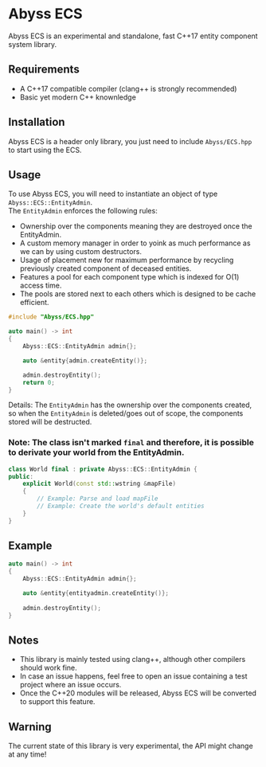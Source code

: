 # Abyss ECS
Abyss ECS is an experimental and standalone, fast C++17 entity component system library.  

## Requirements
- A C++17 compatible compiler (clang++ is strongly recommended)
- Basic yet modern C++ knownledge

## Installation
Abyss ECS is a header only library, you just need to include ``Abyss/ECS.hpp`` to start using the ECS.

## Usage
To use Abyss ECS, you will need to instantiate an object of type ``Abyss::ECS::EntityAdmin``.  
The ``EntityAdmin`` enforces the following rules:
- Ownership over the components meaning they are destroyed once the EntityAdmin.
- A custom memory manager in order to yoink as much performance as we can by using custom destructors.
- Usage of placement new for maximum performance by recycling previously created component of deceased entities.
- Features a pool for each component type which is indexed for O(1) access time.
- The pools are stored next to each others which is designed to be cache efficient.
```cpp
#include "Abyss/ECS.hpp"

auto main() -> int
{
	Abyss::ECS::EntityAdmin admin{};

	auto &entity{admin.createEntity()};

	admin.destroyEntity();
	return 0;
}
```
Details: 
The ``EntityAdmin`` has the ownership over the components created, so when the ``EntityAdmin`` is deleted/goes out of scope, the components stored will be destructed.  
### Note: The class isn't marked ``final`` and therefore, it is possible to derivate your world from the EntityAdmin.
```cpp
class World final : private Abyss::ECS::EntityAdmin {
public:
	explicit World(const std::wstring &mapFile)
	{
		// Example: Parse and load mapFile
		// Example: Create the world's default entities
	}
}
```

## Example
```cpp
auto main() -> int
{
	Abyss::ECS::EntityAdmin admin{};

	auto &entity{entityadmin.createEntity()};
	
	admin.destroyEntity();
}
```

## Notes
- This library is mainly tested using clang++, although other compilers should work fine.  
- In case an issue happens, feel free to open an issue containing a test project where an issue occurs.
- Once the C++20 modules will be released, Abyss ECS will be converted to support this feature.

## Warning
The current state of this library is very experimental, the API might change at any time!
